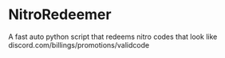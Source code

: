 # NitroRedeemer
A fast auto python script that redeems nitro codes that look like discord.com/billings/promotions/validcode
